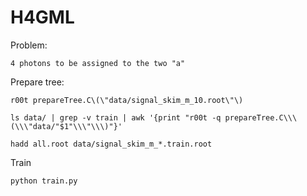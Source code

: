 # H4GML

Problem:

    4 photons to be assigned to the two "a"


Prepare tree:

    r00t prepareTree.C\(\"data/signal_skim_m_10.root\"\)

    ls data/ | grep -v train | awk '{print "r00t -q prepareTree.C\\\(\\\"data/"$1"\\\"\\\)"}'

    hadd all.root data/signal_skim_m_*.train.root
    
    
Train

    python train.py
    
    